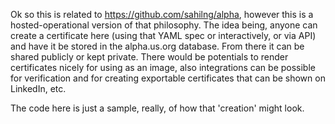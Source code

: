 Ok so this is related to https://github.com/sahilng/alpha, however this is a hosted-operational version of that philosophy. The idea being, anyone can create a certificate here (using that YAML spec or interactively, or via API)
and have it be stored in the alpha.us.org database. From there it can be shared publicly or kept private. There would be potentials to render certificates nicely for using as an image, also integrations can be possible for verification and for creating exportable certificates that can be shown on LinkedIn, etc.

The code here is just a sample, really, of how that 'creation' might look.